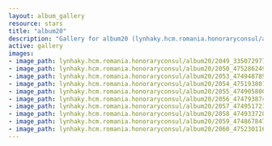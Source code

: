 ```yaml
---
layout: album_gallery
resource: stars
title: "album20"
description: "Gallery for album20 (lynhaky.hcm.romania.honoraryconsul/album20)"
active: gallery
images:
- image_path: lynhaky.hcm.romania.honoraryconsul/album20/2049_335072977_938757927132099_1857830535571940058_n.png
- image_path: lynhaky.hcm.romania.honoraryconsul/album20/2050_475286249_1153696512780974_3968856343343253528_n.jpg
- image_path: lynhaky.hcm.romania.honoraryconsul/album20/2053_474948789_1153696622780963_1856178115737885848_n.jpg
- image_path: lynhaky.hcm.romania.honoraryconsul/album20/2054_475193801_1153696586114300_4894507168364511105_n.jpg
- image_path: lynhaky.hcm.romania.honoraryconsul/album20/2055_474905800_1153696626114296_935495626407714089_n.jpg
- image_path: lynhaky.hcm.romania.honoraryconsul/album20/2056_474793874_1153696636114295_6548612235992979414_n.jpg
- image_path: lynhaky.hcm.romania.honoraryconsul/album20/2057_474951723_1153696592780966_8237458457229888446_n.jpg
- image_path: lynhaky.hcm.romania.honoraryconsul/album20/2058_474933728_1153696589447633_6634392312662398058_n.jpg
- image_path: lynhaky.hcm.romania.honoraryconsul/album20/2059_474867847_1153696642780961_8113288758004250824_n.jpg
- image_path: lynhaky.hcm.romania.honoraryconsul/album20/2060_475230116_1153696582780967_7970773977324992854_n.jpg
---
```

